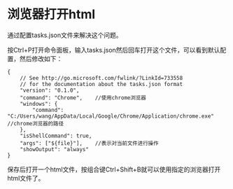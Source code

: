 # 浏览器打开html

通过配置tasks.json文件来解决这个问题。

按Ctrl+P打开命令面板，输入tasks.json然后回车打开这个文件，可以看到默认配置，然后修改如下：

```
{
    // See http://go.microsoft.com/fwlink/?LinkId=733558
    // for the documentation about the tasks.json format
    "version": "0.1.0",
    "command": "Chrome",    //使用chrome浏览器
    "windows": {
        "command": "C:/Users/wang/AppData/Local/Google/Chrome/Application/chrome.exe" //chrome浏览器的路径
    },
    "isShellCommand": true,
    "args": ["${file}"],    //表示对当前文件进行操作
    "showOutput": "always"
}
```
保存后打开一个html文件，按组合键Ctrl+Shift+B就可以使用指定的浏览器打开html文件了。